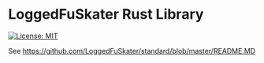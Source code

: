 # LoggedFuSkater Rust Library
[![License: MIT](https://img.shields.io/badge/License-MIT-yellow.svg)](https://opensource.org/licenses/MIT)

See https://github.com/LoggedFuSkater/standard/blob/master/README.MD
